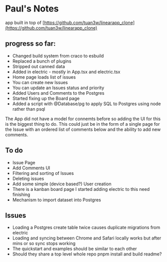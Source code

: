 # Paul's Notes

app built in top of [https://github.com/tuan3w/linearapp_clone](https://github.com/tuan3w/linearapp_clone)

## progress so far:

- Changed build system from craco to esbuild
- Replaced a bunch of plugins
- Stripped out canned data
- Added in electric - mostly in App.tsx and electric.tsx
- Home page loads list of issues
- You can create new Issues
- You can update an Issues status and priority
- Added Users and Comments to the Postgres
- Started fixing up the Board page
- Added a script with @Database/pg to apply SQL to Postgres using node rather than psql

The App did not have a model for connemts before so adding the UI for this is the biggest thing to do.
This could just be in the form of a single page for the Issue with an ordered list of comments below and the ability to 
add new comments.

## To do
- Issue Page
- Add Comments UI 
- Filtering and sorting of Issues
- Deleting issues
- Add some simple (device based?) User creation
- There is a kanban board page I started adding electric to this need finishing
- Mechanism to import dataset into Postgres

## Issues

- Loading a Postgres create table twice causes duplicate migrations from electric
- Loading and syncing between Chrome and Safari locally works but after  mins or so sync stops working
- The quickstart and examples should be similar to each other
- Should they share a top level whole repo pnpm install and build readme?
